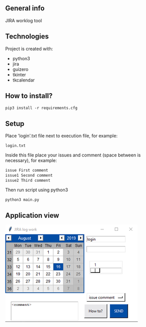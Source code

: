 ## General info
JIRA worklog tool

## Technologies
Project is created with:
* python3
* jira
* guizero
* tkinter
* tkcalendar

## How to install?
```
pip3 install -r requirements.cfg
```
## Setup
Place 'login'.txt file next to execution file, for example:
```
login.txt
```

Inside this file place your issues and comment (space between is necessary), for example:
```
issue First comment
issue1 Second comment
issue2 Third comment
```

Then run script using python3
```
python3 main.py
```
## Application view
![Application](jira.png)
